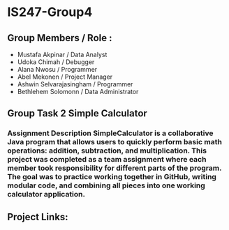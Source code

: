 # IS247-Group4 
## Group Members / Role : 
- Mustafa Akpinar / Data Analyst
- Udoka Chimah  / Debugger
- Alana Nwosu / Programmer
- Abel Mekonen / Project Manager
- Ashwin Selvarajasingham / Programmer
- Bethlehem Solomonn / Data Administrator

## Group Task 2 Simple Calculator 
### Assignment Description SimpleCalculator is a collaborative Java program that allows users to quickly perform basic math operations: addition, subtraction, and multiplication. This project was completed as a team assignment where each member took responsibility for different parts of the program. The goal was to practice working together in GitHub, writing modular code, and combining all pieces into one working calculator application.


## Project Links: 
